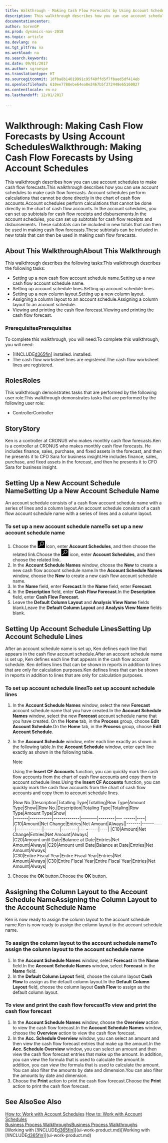 ```yaml
---
title: Walkthrough - Making Cash Flow Forecasts by Using Account Schedules
description: This walkthrough describes how you can use account schedules to make cash flow forecasts. Account schedules perform calculations that cannot be done directly in the chart of cash flow accounts. In the account schedules, you can set up subtotals for cash flow receipts and disbursements. These subtotals can be included in new totals that can then be used in making cash flow forecasts.
documentationcenter: 
author: SorenGP
ms.prod: dynamics-nav-2018
ms.topic: article
ms.devlang: na
ms.tgt_pltfrm: na
ms.workload: na
ms.search.keywords: 
ms.date: 09/01/2017
ms.author: sgroespe
ms.translationtype: HT
ms.sourcegitcommit: 1dfba8b14019991c95f40ffd5f7fbaed5df414eb
ms.openlocfilehash: 610ee7788ebe64ea8e2467b5f372448e65160027
ms.contentlocale: en-nz
ms.lasthandoff: 12/01/2017

---
```

# <a name="walkthrough-making-cash-flow-forecasts-by-using-account-schedules"></a><span data-ttu-id="9c96b-106">Walkthrough: Making Cash Flow Forecasts by Using Account Schedules</span><span class="sxs-lookup"><span data-stu-id="9c96b-106">Walkthrough: Making Cash Flow Forecasts by Using Account Schedules</span></span>
<span data-ttu-id="9c96b-107">This walkthrough describes how you can use account schedules to make cash flow forecasts.</span><span class="sxs-lookup"><span data-stu-id="9c96b-107">This walkthrough describes how you can use account schedules to make cash flow forecasts.</span></span> <span data-ttu-id="9c96b-108">Account schedules perform calculations that cannot be done directly in the chart of cash flow accounts.</span><span class="sxs-lookup"><span data-stu-id="9c96b-108">Account schedules perform calculations that cannot be done directly in the chart of cash flow accounts.</span></span> <span data-ttu-id="9c96b-109">In the account schedules, you can set up subtotals for cash flow receipts and disbursements.</span><span class="sxs-lookup"><span data-stu-id="9c96b-109">In the account schedules, you can set up subtotals for cash flow receipts and disbursements.</span></span> <span data-ttu-id="9c96b-110">These subtotals can be included in new totals that can then be used in making cash flow forecasts.</span><span class="sxs-lookup"><span data-stu-id="9c96b-110">These subtotals can be included in new totals that can then be used in making cash flow forecasts.</span></span>  

## <a name="about-this-walkthrough"></a><span data-ttu-id="9c96b-111">About This Walkthrough</span><span class="sxs-lookup"><span data-stu-id="9c96b-111">About This Walkthrough</span></span>  
<span data-ttu-id="9c96b-112">This walkthrough describes the following tasks:</span><span class="sxs-lookup"><span data-stu-id="9c96b-112">This walkthrough describes the following tasks:</span></span>  

- <span data-ttu-id="9c96b-113">Setting up a new cash flow account schedule name.</span><span class="sxs-lookup"><span data-stu-id="9c96b-113">Setting up a new cash flow account schedule name.</span></span>  
- <span data-ttu-id="9c96b-114">Setting up account schedule lines.</span><span class="sxs-lookup"><span data-stu-id="9c96b-114">Setting up account schedule lines.</span></span>  
- <span data-ttu-id="9c96b-115">Setting up a new column layout.</span><span class="sxs-lookup"><span data-stu-id="9c96b-115">Setting up a new column layout.</span></span>  
- <span data-ttu-id="9c96b-116">Assigning a column layout to an account schedule.</span><span class="sxs-lookup"><span data-stu-id="9c96b-116">Assigning a column layout to an account schedule.</span></span>  
- <span data-ttu-id="9c96b-117">Viewing and printing the cash flow forecast.</span><span class="sxs-lookup"><span data-stu-id="9c96b-117">Viewing and printing the cash flow forecast.</span></span>  

### <a name="prerequisites"></a><span data-ttu-id="9c96b-118">Prerequisites</span><span class="sxs-lookup"><span data-stu-id="9c96b-118">Prerequisites</span></span>  
<span data-ttu-id="9c96b-119">To complete this walkthrough, you will need:</span><span class="sxs-lookup"><span data-stu-id="9c96b-119">To complete this walkthrough, you will need:</span></span>  

- [!INCLUDE[d365fin](includes/d365fin_md.md)]<span data-ttu-id="9c96b-120"> installed.</span><span class="sxs-lookup"><span data-stu-id="9c96b-120"> installed.</span></span>  
- <span data-ttu-id="9c96b-121">The cash flow worksheet lines are registered.</span><span class="sxs-lookup"><span data-stu-id="9c96b-121">The cash flow worksheet lines are registered.</span></span>  

## <a name="roles"></a><span data-ttu-id="9c96b-122">Roles</span><span class="sxs-lookup"><span data-stu-id="9c96b-122">Roles</span></span>  
<span data-ttu-id="9c96b-123">This walkthrough demonstrates tasks that are performed by the following user role:</span><span class="sxs-lookup"><span data-stu-id="9c96b-123">This walkthrough demonstrates tasks that are performed by the following user role:</span></span>  

- <span data-ttu-id="9c96b-124">Controller</span><span class="sxs-lookup"><span data-stu-id="9c96b-124">Controller</span></span>  

## <a name="story"></a><span data-ttu-id="9c96b-125">Story</span><span class="sxs-lookup"><span data-stu-id="9c96b-125">Story</span></span>  
<span data-ttu-id="9c96b-126">Ken is a controller at CRONUS who makes monthly cash flow forecasts.</span><span class="sxs-lookup"><span data-stu-id="9c96b-126">Ken is a controller at CRONUS who makes monthly cash flow forecasts.</span></span> <span data-ttu-id="9c96b-127">He includes finance, sales, purchase, and fixed assets in the forecast, and then he presents it to CFO Sara for business insight.</span><span class="sxs-lookup"><span data-stu-id="9c96b-127">He includes finance, sales, purchase, and fixed assets in the forecast, and then he presents it to CFO Sara for business insight.</span></span>  

## <a name="setting-up-a-new-account-schedule-name"></a><span data-ttu-id="9c96b-128">Setting Up a New Account Schedule Name</span><span class="sxs-lookup"><span data-stu-id="9c96b-128">Setting Up a New Account Schedule Name</span></span>  
<span data-ttu-id="9c96b-129">An account schedule consists of a cash flow account schedule name with a series of lines and a column layout.</span><span class="sxs-lookup"><span data-stu-id="9c96b-129">An account schedule consists of a cash flow account schedule name with a series of lines and a column layout.</span></span>  

### <a name="to-set-up-a-new-account-schedule-name"></a><span data-ttu-id="9c96b-130">To set up a new account schedule name</span><span class="sxs-lookup"><span data-stu-id="9c96b-130">To set up a new account schedule name</span></span>  

1.  <span data-ttu-id="9c96b-131">Choose the ![Search for Page or Report](media/ui-search/search_small.png "Search for Page or Report icon") icon, enter **Account Schedules**, and then choose the related link.</span><span class="sxs-lookup"><span data-stu-id="9c96b-131">Choose the ![Search for Page or Report](media/ui-search/search_small.png "Search for Page or Report icon") icon, enter **Account Schedules**, and then choose the related link.</span></span>  
2.  <span data-ttu-id="9c96b-132">In the **Account Schedule Names** window, choose the **New** to create a new cash flow account schedule name.</span><span class="sxs-lookup"><span data-stu-id="9c96b-132">In the **Account Schedule Names** window, choose the **New** to create a new cash flow account schedule name.</span></span>  
3.  <span data-ttu-id="9c96b-133">In the **Name** field, enter **Forecast**.</span><span class="sxs-lookup"><span data-stu-id="9c96b-133">In the **Name** field, enter **Forecast**.</span></span>  
4.  <span data-ttu-id="9c96b-134">In the **Description** field, enter **Cash Flow Forecast**.</span><span class="sxs-lookup"><span data-stu-id="9c96b-134">In the **Description** field, enter **Cash Flow Forecast**.</span></span>  
5.  <span data-ttu-id="9c96b-135">Leave the **Default Column Layout** and **Analysis View Name** fields blank.</span><span class="sxs-lookup"><span data-stu-id="9c96b-135">Leave the **Default Column Layout** and **Analysis View Name** fields blank.</span></span>  

## <a name="setting-up-account-schedule-lines"></a><span data-ttu-id="9c96b-136">Setting Up Account Schedule Lines</span><span class="sxs-lookup"><span data-stu-id="9c96b-136">Setting Up Account Schedule Lines</span></span>  
<span data-ttu-id="9c96b-137">After an account schedule name is set up, Ken defines each line that appears in the cash flow account schedule.</span><span class="sxs-lookup"><span data-stu-id="9c96b-137">After an account schedule name is set up, Ken defines each line that appears in the cash flow account schedule.</span></span> <span data-ttu-id="9c96b-138">Ken defines lines that can be shown in reports in addition to lines that are only for calculation purposes.</span><span class="sxs-lookup"><span data-stu-id="9c96b-138">Ken defines lines that can be shown in reports in addition to lines that are only for calculation purposes.</span></span>  

### <a name="to-set-up-account-schedule-lines"></a><span data-ttu-id="9c96b-139">To set up account schedule lines</span><span class="sxs-lookup"><span data-stu-id="9c96b-139">To set up account schedule lines</span></span>  

1.  <span data-ttu-id="9c96b-140">In the **Account Schedule Names** window, select the new **Forecast** account schedule name that you have created.</span><span class="sxs-lookup"><span data-stu-id="9c96b-140">In the **Account Schedule Names** window, select the new **Forecast** account schedule name that you have created.</span></span> <span data-ttu-id="9c96b-141">On the **Home** tab, in the **Process** group, choose **Edit Account Schedule**.</span><span class="sxs-lookup"><span data-stu-id="9c96b-141">On the **Home** tab, in the **Process** group, choose **Edit Account Schedule**.</span></span>  
2.  <span data-ttu-id="9c96b-142">In the **Account Schedule** window, enter each line exactly as shown in the following table.</span><span class="sxs-lookup"><span data-stu-id="9c96b-142">In the **Account Schedule** window, enter each line exactly as shown in the following table.</span></span>  

    > [!NOTE]  
    >  <span data-ttu-id="9c96b-143">Using the **Insert CF Accounts** function, you can quickly mark the cash flow accounts from the chart of cash flow accounts and copy them to account schedule lines.</span><span class="sxs-lookup"><span data-stu-id="9c96b-143">Using the **Insert CF Accounts** function, you can quickly mark the cash flow accounts from the chart of cash flow accounts and copy them to account schedule lines.</span></span>  

    <span data-ttu-id="9c96b-144">|Row No.|Description|Totalling Type|Totalling|Row Type|Amount Type|Show|</span><span class="sxs-lookup"><span data-stu-id="9c96b-144">|Row No.|Description|Totaling Type|Totaling|Row Type|Amount Type|Show|</span></span>  
    <span data-ttu-id="9c96b-145">|-------|-----------|-------------|--------|--------|---  ------|----| |C10|Amount|Net Change|Entries|Net Amount|Always|</span><span class="sxs-lookup"><span data-stu-id="9c96b-145">|-------|-----------|-------------|--------|--------|---  ------|----| |C10|Amount|Net Change|Entries|Net Amount|Always|</span></span>  
    <span data-ttu-id="9c96b-146">|C20|Amount until Date|Balance at Date|Entries|Net Amount|Always|</span><span class="sxs-lookup"><span data-stu-id="9c96b-146">|C20|Amount until Date|Balance at Date|Entries|Net Amount|Always|</span></span>  
    <span data-ttu-id="9c96b-147">|C30|Entire Fiscal Year|Entire Fiscal Year|Entries|Net Amount|Always|</span><span class="sxs-lookup"><span data-stu-id="9c96b-147">|C30|Entire Fiscal Year|Entire Fiscal Year|Entries|Net Amount|Always|</span></span>  

4.  <span data-ttu-id="9c96b-148">Choose the **OK** button.</span><span class="sxs-lookup"><span data-stu-id="9c96b-148">Choose the **OK** button.</span></span>  

## <a name="assigning-the-column-layout-to-the-account-schedule-name"></a><span data-ttu-id="9c96b-149">Assigning the Column Layout to the Account Schedule Name</span><span class="sxs-lookup"><span data-stu-id="9c96b-149">Assigning the Column Layout to the Account Schedule Name</span></span>  
<span data-ttu-id="9c96b-150">Ken is now ready to assign the column layout to the account schedule name.</span><span class="sxs-lookup"><span data-stu-id="9c96b-150">Ken is now ready to assign the column layout to the account schedule name.</span></span>  

### <a name="to-assign-the-column-layout-to-the-account-schedule-name"></a><span data-ttu-id="9c96b-151">To assign the column layout to the account schedule name</span><span class="sxs-lookup"><span data-stu-id="9c96b-151">To assign the column layout to the account schedule name</span></span>  

1.  <span data-ttu-id="9c96b-152">In the **Account Schedule Names** window, select **Forecast** in the **Name** field.</span><span class="sxs-lookup"><span data-stu-id="9c96b-152">In the **Account Schedule Names** window, select **Forecast** in the **Name** field.</span></span>  
2.  <span data-ttu-id="9c96b-153">In the **Default Column Layout** field, choose the column layout **Cash Flow** to assign as the default column layout.</span><span class="sxs-lookup"><span data-stu-id="9c96b-153">In the **Default Column Layout** field, choose the column layout **Cash Flow** to assign as the default column layout.</span></span>  

### <a name="to-view-and-print-the-cash-flow-forecast"></a><span data-ttu-id="9c96b-154">To view and print the cash flow forecast</span><span class="sxs-lookup"><span data-stu-id="9c96b-154">To view and print the cash flow forecast</span></span>  
1.  <span data-ttu-id="9c96b-155">In the **Account Schedule Names** window, choose the **Overview** action to view the cash flow forecast.</span><span class="sxs-lookup"><span data-stu-id="9c96b-155">In the **Account Schedule Names** window, choose the **Overview** action to view the cash flow forecast.</span></span>  
2.  <span data-ttu-id="9c96b-156">In the **Acc. Schedule Overview** window, you can select an amount and then view the cash flow forecast entries that make up the amount.</span><span class="sxs-lookup"><span data-stu-id="9c96b-156">In the **Acc. Schedule Overview** window, you can select an amount and then view the cash flow forecast entries that make up the amount.</span></span> <span data-ttu-id="9c96b-157">In addition, you can view the formula that is used to calculate the amount.</span><span class="sxs-lookup"><span data-stu-id="9c96b-157">In addition, you can view the formula that is used to calculate the amount.</span></span> <span data-ttu-id="9c96b-158">You can also filter the amounts by date and dimension.</span><span class="sxs-lookup"><span data-stu-id="9c96b-158">You can also filter the amounts by date and dimension.</span></span>  
3.  <span data-ttu-id="9c96b-159">Choose the **Print** action to print the cash flow forecast.</span><span class="sxs-lookup"><span data-stu-id="9c96b-159">Choose the **Print** action to print the cash flow forecast.</span></span>  

## <a name="see-also"></a><span data-ttu-id="9c96b-160">See Also</span><span class="sxs-lookup"><span data-stu-id="9c96b-160">See Also</span></span>  
 <span data-ttu-id="9c96b-161">[How to: Work with Account Schedules](bi-how-work-account-schedule.md) </span><span class="sxs-lookup"><span data-stu-id="9c96b-161">[How to: Work with Account Schedules](bi-how-work-account-schedule.md) </span></span>  
 [<span data-ttu-id="9c96b-162">Business Process Walkthroughs</span><span class="sxs-lookup"><span data-stu-id="9c96b-162">Business Process Walkthroughs</span></span>](walkthrough-business-process-walkthroughs.md)  
 <span data-ttu-id="9c96b-163">[Working with [!INCLUDE[d365fin](includes/d365fin_md.md)]](ui-work-product.md)</span><span class="sxs-lookup"><span data-stu-id="9c96b-163">[Working with [!INCLUDE[d365fin](includes/d365fin_md.md)]](ui-work-product.md)</span></span>

